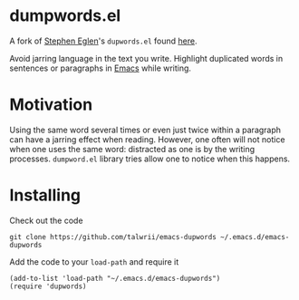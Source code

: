# dumpwords.el

A fork of [Stephen Eglen](http://www.damtp.cam.ac.uk/user/sje30/emacs/)'s `dupwords.el` found [here](http://www.damtp.cam.ac.uk/user/eglen/emacs/dupwords.el).

Avoid jarring language in the text you write. Highlight duplicated words in sentences or paragraphs in [Emacs](https://www.gnu.org/software/emacs/) while writing.

# Motivation

Using the same word several times or even just twice within a paragraph can have a jarring effect when reading.
However, one often will not notice when one uses the same word: distracted as one is by the writing processes.
`dumpword.el` library tries allow one to notice when this happens.

# Installing

Check out the code

```
git clone https://github.com/talwrii/emacs-dupwords ~/.emacs.d/emacs-dupwords
```

Add the code to your `load-path` and require it

```
(add-to-list 'load-path "~/.emacs.d/emacs-dupwords")
(require 'dupwords)
```
